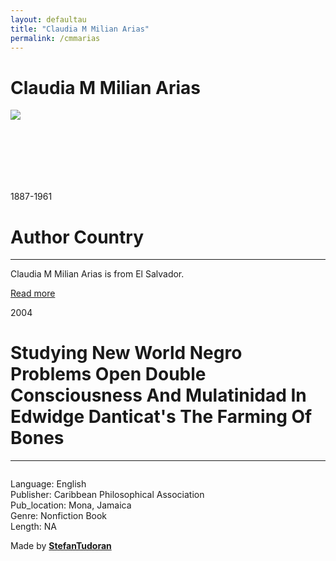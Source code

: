 ```yaml
---
layout: defaultau
title: "Claudia M Milian Arias"
permalink: /cmmarias
---
```

<!-- partial:index.partial.html -->
<div class="content">
    <h1>Claudia M Milian Arias</h1>
    <div class="quote">
        <div><img src="NA" class="logo"></div>
    </div>
    <div class="timeline">
        <div style="padding-bottom:100px;"></div>
        <div class="block">
            <div class="date right"><p class="right"> 1887-1961 </p></div>
            <div class="dot"></div>
            <div class="left first">
                <h1>Author Country</h1><hr>
            <p>Claudia M Milian Arias is from El Salvador.</p>
                <a href="https://en.wikipedia.org/wiki/Claudia_Millian" target="_blank">Read more</a>
            </div>
        </div>
        <div class="block">
            <div class="date left"><p class="left">2004</p></div>
            <div class="dot"></div>
            <div class="right">
                <h1>Studying New World Negro Problems Open Double Consciousness And Mulatinidad In Edwidge Danticat's The Farming Of Bones</h1><hr>
                <p><img src=""></p>
                <p>
                Language: English<br/>
                Publisher: Caribbean Philosophical Association<br/>
                Pub_location: Mona, Jamaica<br/>
                Genre: Nonfiction Book<br/>
                Length: NA</p>
            </div>
        </div>
        <div id="footer">
        <p id="copyright">Made by&nbsp;<strong><a href="https://www.linkedin.com/in/nicolae-stefan-tudoran-b02291127/" target="_blank">StefanTudoran</a></strong></p>
    </div>
</div>
<!-- partial -->
  <script src='https://cdnjs.cloudflare.com/ajax/libs/jquery/3.1.1/jquery.min.js'></script><script  src="assets/js/authorscript.js"></script>